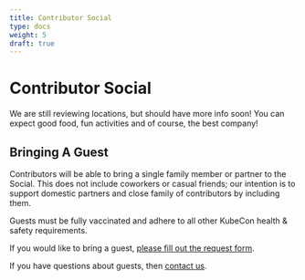 ```yaml
---
title: Contributor Social
type: docs
weight: 5
draft: true
---
```


# Contributor Social

We are still reviewing locations, but should have more info soon! You can expect good food, fun activities and of course, the best company!


## Bringing A Guest

Contributors will be able to bring a single family member or 
partner to the Social.  This does not include coworkers or casual friends;
our intention is to support domestic partners and close family of contributors
by including them.  

Guests must be fully vaccinated and adhere to all other KubeCon health & 
safety requirements.

If you would like to bring a guest, [please fill out the request form](https://www.surveymonkey.com/r/kccseu22social).

If you have questions about guests,
then [contact us](mailto:community@cncf.io).
